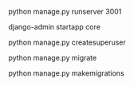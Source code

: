 python manage.py runserver 3001

django-admin startapp core

python manage.py createsuperuser

python manage.py migrate


python manage.py makemigrations      